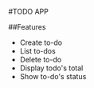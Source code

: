 #TODO APP


##Features
* Create to-do
* List to-dos
* Delete to-do
* Display todo's total
* Show to-do's status